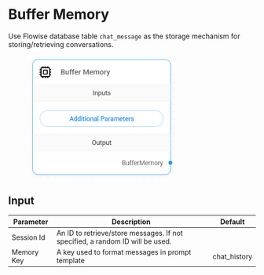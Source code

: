 # Buffer Memory

Use Flowise database table `chat_message` as the storage mechanism for storing/retrieving conversations.

<figure><img src="../../../.gitbook/assets/image (1) (1).png" alt="" width="299"><figcaption></figcaption></figure>

## Input

| Parameter  | Description                                                                   | Default       |
| ---------- | ----------------------------------------------------------------------------- | ------------- |
| Session Id | An ID to retrieve/store messages. If not specified, a random ID will be used. |               |
| Memory Key | A key used to format messages in prompt template                              | chat\_history |
